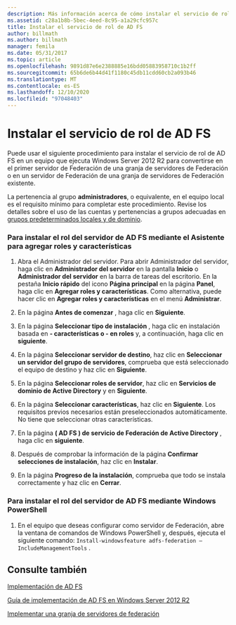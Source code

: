 ```yaml
---
description: Más información acerca de cómo instalar el servicio de rol de AD FS
ms.assetid: c28a1b8b-5bec-4eed-8c95-a1a29cfc957c
title: Instalar el servicio de rol de AD FS
author: billmath
ms.author: billmath
manager: femila
ms.date: 05/31/2017
ms.topic: article
ms.openlocfilehash: 9891d87e6e2388885e16bdd05883958710c1b2ff
ms.sourcegitcommit: 65b6de6b44d41f1180c45db11cdd60cb2a093b46
ms.translationtype: MT
ms.contentlocale: es-ES
ms.lasthandoff: 12/10/2020
ms.locfileid: "97048403"
---
```

# <a name="install-the-ad-fs-role-service"></a>Instalar el servicio de rol de AD FS

Puede usar el siguiente procedimiento para instalar el servicio de rol de AD FS en un equipo que ejecuta Windows Server 2012 R2 para convertirse en el primer servidor de Federación de una granja de servidores de Federación o en un servidor de Federación de una granja de servidores de Federación existente.

La pertenencia al grupo **administradores**, o equivalente, en el equipo local es el requisito mínimo para completar este procedimiento.  Revise los detalles sobre el uso de las cuentas y pertenencias a grupos adecuadas en [grupos predeterminados locales y de dominio](https://go.microsoft.com/fwlink/?LinkId=83477).

### <a name="to-install-the-ad-fs-server-role-via-the-add-roles-and-features-wizard"></a>Para instalar el rol del servidor de AD FS mediante el Asistente para agregar roles y características

1.  Abra el Administrador del servidor. Para abrir Administrador del servidor, haga clic en **Administrador del servidor** en la pantalla **Inicio** o **Administrador del servidor** en la barra de tareas del escritorio. En la pestaña **Inicio rápido** del icono **Página principal** en la página **Panel**, haga clic en **Agregar roles y características**. Como alternativa, puede hacer clic en **Agregar roles y características** en el menú **Administrar**.

2.  En la página **Antes de comenzar** , haga clic en **Siguiente**.

3.  En la página **Seleccionar tipo de instalación** , haga clic en instalación basada en **\- características o \- en roles** y, a continuación, haga clic en **siguiente**.

4.  En la página **Seleccionar servidor de destino**, haz clic en **Seleccionar un servidor del grupo de servidores**, comprueba que está seleccionado el equipo de destino y haz clic en **Siguiente**.

5.  En la página **Seleccionar roles de servidor**, haz clic en **Servicios de dominio de Active Directory** y en **Siguiente**.

6.  En la página **Seleccionar características**, haz clic en **Siguiente**. Los requisitos previos necesarios están preseleccionados automáticamente. No tiene que seleccionar otras características.

7.  En la página **\( AD FS \) de servicio de Federación de Active Directory** , haga clic en **siguiente**.

8.  Después de comprobar la información de la página **Confirmar selecciones de instalación**, haz clic en **Instalar**.

9. En la página **Progreso de la instalación**, comprueba que todo se instala correctamente y haz clic en **Cerrar**.

### <a name="to-install-the-ad-fs-server-role-via-windows-powershell"></a>Para instalar el rol del servidor de AD FS mediante Windows PowerShell

1.  En el equipo que deseas configurar como servidor de Federación, abre la ventana de comandos de Windows PowerShell y, después, ejecuta el siguiente comando: `Install-windowsfeature adfs-federation –IncludeManagementTools` .

## <a name="see-also"></a>Consulte también

[Implementación de AD FS](../../ad-fs/AD-FS-Deployment.md)

[Guía de implementación de AD FS en Windows Server 2012 R2](../../ad-fs/deployment/Windows-Server-2012-R2-AD-FS-Deployment-Guide.md)

[Implementar una granja de servidores de federación](../../ad-fs/deployment/Deploying-a-Federation-Server-Farm.md)


